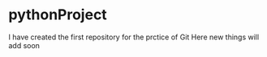 # pythonProject

I have created the first repository for the 
prctice of Git 
Here new things will add soon 
